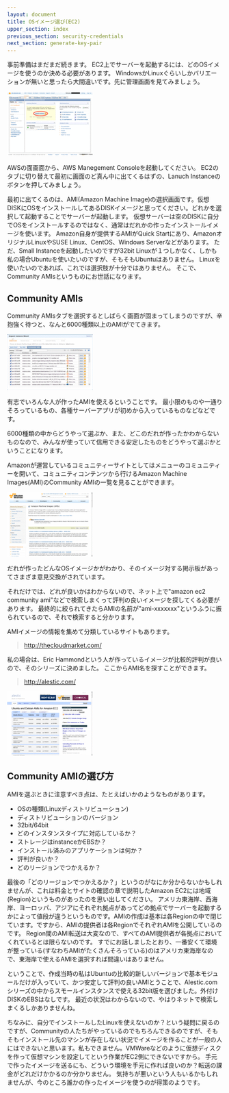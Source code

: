 ```yaml
---
layout: document
title: OSイメージ選び(EC2)
upper_section: index
previous_section: security-credentials
next_section: generate-key-pair
---
```

事前準備はまだまだ続きます。
EC2上でサーバーを起動するには、どのOSイメージを使うのか決める必要があります。
WindowsかLinuxぐらいしかバリエーションが無いと思ったら大間違いです。先に管理画面を見てみましょう。

[![Screenshot](img/thumb/EC2-05.01.Launch.gif)](img/EC2-05.01.Launch.gif)

AWSの面画面から、AWS Manegement Consoleを起動してください。
EC2のタブに切り替えて最初に画面のど真ん中に出てくるはずの、Lanuch Instanceのボタンを押してみましょう。

最初に出てくるのは、AMI(Amazon Machine Image)の選択画面です。仮想DISKにOSをインストールしてあるDISKイメージと思ってください。どれかを選択して起動することでサーバーが起動します。
仮想サーバーは空のDISKに自分でOSをインストールするのではなく、通常はだれかの作ったインストールイメージを使います。
Amazon自身が提供するAMIがQuick Startにあり、AmazonオリジナルLinuxやSUSE Linux、CentOS、Windows Serverなどがあります。
ただ、Small Instanceを起動したいのですが32bit Linuxが１つしかなく、しかも私の場合Ubuntuを使いたいのですが、そもそもUbuntuはありません。
Linuxを使いたいのであれば、これでは選択肢が十分ではありません。
そこで、Community AMIsというものにお世話になります。

## Community AMIs
Community AMIsタブを選択するとしばらく画面が固まってしまうのですが、辛抱強く待つと、なんと6000種類以上のAMIがでてきます。

[![Screenshot](img/thumb/EC2-05.02.AMI-select.gif)](img/EC2-05.02.AMI-select.gif)

有志でいろんな人が作ったAMIを使えるということです。
最小限のものや一通りそろっているもの、各種サーバーアプリが初めから入っているものなどなどです。

6000種類の中からどうやって選ぶか、また、どこのだれが作ったかわからないものなので、みんなが使っていて信用できる安定したものをどうやって選ぶかということになります。

Amazonが運営しているコミュニティーサイトとしてはメニューのコミュニティーを開いて、コミュニティコンテンツから行けるAmazon Machine Images(AMI)のCommunity AMIの一覧を見ることができます。

[![Screenshot](img/thumb/EC2-05.03.commu-AMIs.gif)](img/EC2-05.03.commu-AMIs.gif)

だれが作ったどんなOSイメージかがわかり、そのイメージ対する掲示板があってさまざま意見交換がされています。

それだけでは、どれが良いかはわからないので、ネット上で"amazon ec2 community ami"などで検索しまくって評判の良いイメージを探してくる必要があります。
最終的に絞られてきたらAMIの名前が"ami-xxxxxxx"というふうに振られているので、それで検索すると分かります。

AMIイメージの情報を集めて分類しているサイトもあります。

> http://thecloudmarket.com/

私の場合は、Eric Hammondという人が作っているイメージが比較的評判が良いので、そのシリーズに決めました。
ここからAMI名を探すことができます。

> http://alestic.com/

[![Screenshot](img/thumb/EC2-05.04.alestic.gif)](img/EC2-05.04.alestic.gif)


## Community AMIの選び方
AMIを選ぶときに注意すべき点は、たとえばいかのようなものがあります。

- OSの種類(Linuxディストリビューション)
- ディストリビューションのバージョン
- 32bit/64bit
- どのインスタンスタイプに対応しているか？
- ストレージはinstanceかEBSか？
- インストール済みのアプリケーションは何か？
- 評判が良いか？
- どのリージョンでつかえるか？

最後の「どのリージョンでつかえるか？」というのがなにか分からないかもしれませんが、これは料金とサイトの確認の章で説明したAmazon EC2には地域(Region)というものがあったのを思い出してください。
アメリカ東海岸、西海岸、ヨーロッパ、アジアにそれぞれ拠点があってどの拠点でサーバーを起動するかによって値段が違うというものです。AMIの作成は基本は各Regionの中で閉じています。ですから、AMIの提供者は各RegionでそれぞれAMIを公開しているのです。
Region間のAMI転送は大変なので、すべてのAMI提供者が各拠点においてくれているとは限らないのです。
すでにお話しましたとおり、一番安くて環境が整っている(すなわちAMIがたくさんそろっている)のはアメリカ東海岸なので、東海岸で使えるAMIを選択すれば間違いはありません。

ということで、作成当時の私はUbuntuの比較的新しいバージョンで基本モジュールだけが入っていて、かつ安定して評判の良いAMIとうことで、Alestic.comシリーズの中からスモールインスタンスで使える32bit版を選びました。外付けDISKのEBSはなしです。
最近の状況はわからないので、やはりネットで検索しまくるしかありませんね。

ちなみに、自分でインストールしたLinuxを使えないのか？という疑問に戻るのですが、Communityの人たちがやっているのでもちろんできるのですが、そもそもインストール先のマシンが存在しない状況でイメージを作ることが一般の人にはできないと思います。私もできません。VMWareなどのように仮想ディスクを作って仮想マシンを設定してという作業がEC2側にできないですから。
手元で作ったイメージを送るにも、どういう環境を手元に作れば良いのか？転送の課金がどれだけかかるのか分かりません。
気持ちが悪いという人もいるかもしれませんが、今のところ誰かの作ったイメージを使うのが得策のようです。
